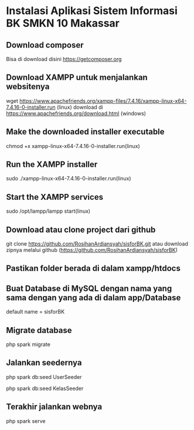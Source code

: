 # Instalasi Aplikasi Sistem Informasi BK SMKN 10 Makassar

## Download composer
Bisa di download disini 
https://getcomposer.org

## Download XAMPP untuk menjalankan websitenya
wget https://www.apachefriends.org/xampp-files/7.4.16/xampp-linux-x64-7.4.16-0-installer.run (linux)
download di https://www.apachefriends.org/download.html (windows)

## Make the downloaded installer executable
chmod +x xampp-linux-x64-7.4.16-0-installer.run(linux)

## Run the XAMPP installer
sudo ./xampp-linux-x64-7.4.16-0-installer.run(linux)

## Start the XAMPP services
sudo /opt/lampp/lampp start(linux)

## Download atau clone project dari github
git clone https://github.com/RosihanArdiansyah/sisforBK.git
atau download zipnya melalui github (https://github.com/RosihanArdiansyah/sisforBK)

## Pastikan folder berada di dalam xampp/htdocs

## Buat Database di MySQL dengan nama yang sama dengan yang ada di dalam app/Database
default name  = sisforBK

## Migrate database
php spark migrate

## Jalankan seedernya
php spark db:seed UserSeeder

php spark db:seed KelasSeeder

## Terakhir jalankan webnya
php spark serve
